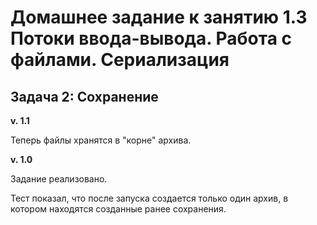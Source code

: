 # Домашнее задание к занятию 1.3 Потоки ввода-вывода. Работа с файлами. Сериализация
## Задача 2: Сохранение

**v. 1.1**

Теперь файлы хранятся в "корне" архива.

**v. 1.0**

Задание реализовано.

Тест показал, что после запуска создается только один архив, в котором находятся созданные ранее сохранения.
